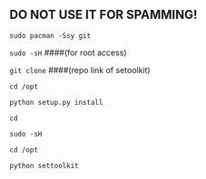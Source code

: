 ## DO NOT USE IT FOR SPAMMING!

```sudo pacman -Ssy git```

```sudo -sH``` 
####(for root access)

```git clone``` 
####(repo link of setoolkit)

```cd /opt``` 

```python setup.py install```

```cd```

```sudo -sH```

```cd /opt```

```python settoolkit```


